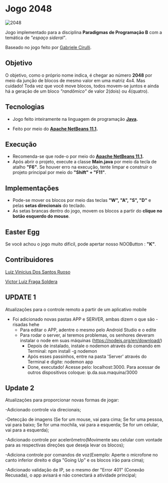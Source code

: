 # Jogo 2048

![2048](https://user-images.githubusercontent.com/38138765/66098467-105f5f00-e579-11e9-9b54-cb8f110560e3.png)

Jogo implementado para a disciplina **Paradigmas de Programação B** com a temática de *"espaço sideral"*. 

Baseado no jogo feito por [Gabriele Cirulli](https://github.com/gabrielecirulli).

## Objetivo
O  objetivo, como o próprio nome indica, é chegar ao número **2048** por meio da junção de blocos de mesmo valor em uma matriz 4x4.
Mas cuidado! Toda vez que você move blocos, todos movem-se juntos e ainda há a geração de um bloco *"randômico"* de valor 2(dois) ou 4(quatro).

## Tecnologias

- Jogo feito inteiramente na linguagem de programação **[Java](https://java.com/pt_BR/download/faq/whatis_java.xml).** 

- Feito por meio do **[Apache NetBeans 11.1](https://netbeans.apache.org/download/index.html).** 

## Execução

- Recomenda-se que rode-o por meio do **[Apache NetBeans 11.1](https://netbeans.apache.org/download/index.html).**
- Após abrir o projeto, execute a classe **Main.java** por meio da tecla de atalho **"F6"**. Se houver erro na execução, tente limpar e construir o projeto principal por meio do **"Shift" + "F11"**.

## Implementações

- Pode-se mover os blocos por meio das teclas **"W", "A", "S", "D"** e pelas **setas direcionais** do teclado.
- As setas brancas dentro do jogo, movem os blocos a partir do **clique no botão esquerdo do mouse**.

## Easter Egg
Se você achou o jogo muito dificil, pode apertar nosso NOOButton : **"K"**.

## Contribuidores
[Luiz Vinicius Dos Santos Ruoso](https://github.com/luizvruoso)

[Victor Luiz Fraga Soldera](https://github.com/VictorSoldera)



## UPDATE 1

Atualizações para o controle remoto a partir de um aplicativo mobile

  - Foi adicionado novas pastas APP e SERVER, ambas dizem o que são - risadas hehe
      - Para editar o APP, adentre o mesmo pelo Android Studio e o edite
      - Para rodar o server, aí teremos problemas, os senhores deveram instalar o node em suas máquinas (https://nodejs.org/en/download/)
          - Depois de instalado, instale o nodemon através do comando em Terminal: npm install -g nodemon
          - Após esses passinhos, entre na pasta 'Server' através do Terminal e digite: nodemon app
          - Done, executado! Acesse pelo: localhost:3000. Para acessar de outros dispositivos coloque: ip.da.sua.maquina/3000
## Update 2 

Atualizações para proporcionar novas formas de jogar: 

  -Adicionado controle via direcionais;
  
  -Detecção de imagens (Se for um mouse, vai para cima; Se for uma pessoa, vai para baixo; Se for uma mochila, vai para a esquerda; Se for um celular, vai para a esquerda);
  
  -Adicionado controle por acelerômetro(Movimente seu celular com vontade para as respectivas direções que deseja levar os blocos);
  
  -Adiciona controle por comandos de voz(Exemplo: Aperte o microfone no canto inferior direito e diga "Going Up" e os blocos irão para cima);
  
  -Adicionado validação de IP, se o mesmo der "Error 401" (Conexão Recusada), o app avisará e não conectará a atividade principal;
  







